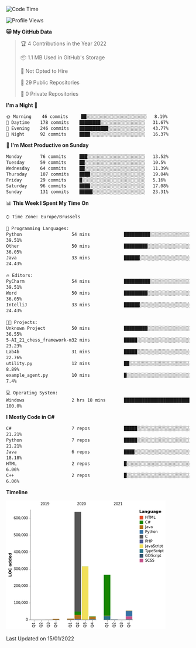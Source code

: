 <!--START_SECTION:waka-->
![Code Time](http://img.shields.io/badge/Code%20Time-119%20hrs%2059%20mins-blue)

![Profile Views](http://img.shields.io/badge/Profile%20Views-0-blue)

**🐱 My GitHub Data** 

> 🏆 4 Contributions in the Year 2022
 > 
> 📦 1.1 MB Used in GitHub's Storage 
 > 
> 🚫 Not Opted to Hire
 > 
> 📜 29 Public Repositories 
 > 
> 🔑 0 Private Repositories  
 > 
**I'm a Night 🦉** 

```text
🌞 Morning    46 commits     ██░░░░░░░░░░░░░░░░░░░░░░░   8.19% 
🌆 Daytime    178 commits    ████████░░░░░░░░░░░░░░░░░   31.67% 
🌃 Evening    246 commits    ███████████░░░░░░░░░░░░░░   43.77% 
🌙 Night      92 commits     ████░░░░░░░░░░░░░░░░░░░░░   16.37%

```
📅 **I'm Most Productive on Sunday** 

```text
Monday       76 commits     ███░░░░░░░░░░░░░░░░░░░░░░   13.52% 
Tuesday      59 commits     ██░░░░░░░░░░░░░░░░░░░░░░░   10.5% 
Wednesday    64 commits     ██░░░░░░░░░░░░░░░░░░░░░░░   11.39% 
Thursday     107 commits    ████░░░░░░░░░░░░░░░░░░░░░   19.04% 
Friday       29 commits     █░░░░░░░░░░░░░░░░░░░░░░░░   5.16% 
Saturday     96 commits     ████░░░░░░░░░░░░░░░░░░░░░   17.08% 
Sunday       131 commits    █████░░░░░░░░░░░░░░░░░░░░   23.31%

```


📊 **This Week I Spent My Time On** 

```text
⌚︎ Time Zone: Europe/Brussels

💬 Programming Languages: 
Python                   54 mins             ██████████░░░░░░░░░░░░░░░   39.51% 
Other                    50 mins             █████████░░░░░░░░░░░░░░░░   36.05% 
Java                     33 mins             ██████░░░░░░░░░░░░░░░░░░░   24.43%

🔥 Editors: 
PyCharm                  54 mins             ██████████░░░░░░░░░░░░░░░   39.51% 
Word                     50 mins             █████████░░░░░░░░░░░░░░░░   36.05% 
IntelliJ                 33 mins             ██████░░░░░░░░░░░░░░░░░░░   24.43%

🐱‍💻 Projects: 
Unknown Project          50 mins             █████████░░░░░░░░░░░░░░░░   36.55% 
5-AI_21_chess_framework-m32 mins             █████░░░░░░░░░░░░░░░░░░░░   23.23% 
Lab4b                    31 mins             █████░░░░░░░░░░░░░░░░░░░░   22.76% 
utility.py               12 mins             ██░░░░░░░░░░░░░░░░░░░░░░░   8.89% 
example_agent.py         10 mins             █░░░░░░░░░░░░░░░░░░░░░░░░   7.4%

💻 Operating System: 
Windows                  2 hrs 18 mins       █████████████████████████   100.0%

```

**I Mostly Code in C#** 

```text
C#                       7 repos             █████░░░░░░░░░░░░░░░░░░░░   21.21% 
Python                   7 repos             █████░░░░░░░░░░░░░░░░░░░░   21.21% 
Java                     6 repos             ████░░░░░░░░░░░░░░░░░░░░░   18.18% 
HTML                     2 repos             █░░░░░░░░░░░░░░░░░░░░░░░░   6.06% 
C++                      2 repos             █░░░░░░░░░░░░░░░░░░░░░░░░   6.06%

```


**Timeline**

![Chart not found](https://raw.githubusercontent.com/Arafa42/Arafa42/main/charts/bar_graph.png) 


 Last Updated on 15/01/2022
<!--END_SECTION:waka-->


<!-- 
[![Hits](https://hits.seeyoufarm.com/api/count/incr/badge.svg?url=https%3A%2F%2Fgithub.com%2FArafa42&count_bg=%23455AF3&title_bg=%23262D3B&icon=github.svg&icon_color=%23588EF7&title=visitors&edge_flat=false)](https://hits.seeyoufarm.com)
 -->
